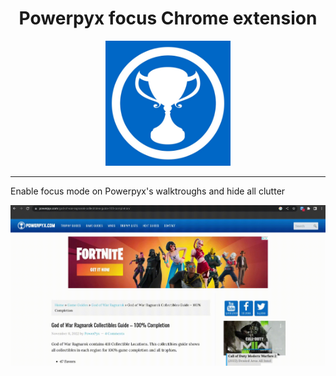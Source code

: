 <h1 align="center">Powerpyx focus Chrome extension</h1>

<p align="center">
<img src="https://raw.githubusercontent.com/robiningelbrecht/powerpyx-focus/master/images/logo.jpg" alt="Powerpyx" width="200">
</p>

---

Enable focus mode on Powerpyx's walktroughs and hide all clutter

<img src="https://raw.githubusercontent.com/robiningelbrecht/powerpyx-focus/master/images/readme.gif" alt="Example">
